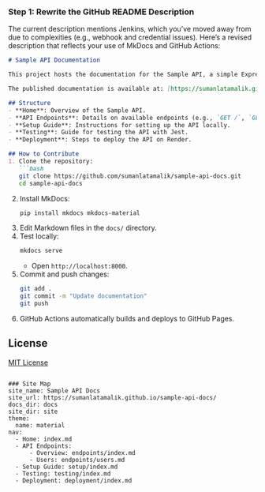 ### Step 1: Rewrite the GitHub README Description
The current description mentions Jenkins, which you’ve moved away from due to complexities (e.g., webhook and credential issues). Here’s a revised description that reflects your use of MkDocs and GitHub Actions:

```markdown
# Sample API Documentation

This project hosts the documentation for the Sample API, a simple Express-based API deployed at [https://sample-api-pzv2.onrender.com](https://sample-api-pzv2.onrender.com). The documentation is written in Markdown, organized locally in the `docs/` directory, and managed using Git. It is built into a static site using [MkDocs](https://www.mkdocs.org/) with the Material theme and automatically deployed to GitHub Pages using [GitHub Actions](https://github.com/features/actions).

The published documentation is available at: [https://sumanlatamalik.github.io/sample-api-docs/](https://sumanlatamalik.github.io/sample-api-docs/)

## Structure
- **Home**: Overview of the Sample API.
- **API Endpoints**: Details on available endpoints (e.g., `GET /`, `GET /users`).
- **Setup Guide**: Instructions for setting up the API locally.
- **Testing**: Guide for testing the API with Jest.
- **Deployment**: Steps to deploy the API on Render.

## How to Contribute
1. Clone the repository:
   ```bash
   git clone https://github.com/sumanlatamalik/sample-api-docs.git
   cd sample-api-docs
   ```
2. Install MkDocs:
   ```bash
   pip install mkdocs mkdocs-material
   ```
3. Edit Markdown files in the `docs/` directory.
4. Test locally:
   ```bash
   mkdocs serve
   ```
   - Open `http://localhost:8000`.
5. Commit and push changes:
   ```bash
   git add .
   git commit -m "Update documentation"
   git push
   ```
6. GitHub Actions automatically builds and deploys to GitHub Pages.

## License
[MIT License](LICENSE)
```

### Site Map
site_name: Sample API Docs
site_url: https://sumanlatamalik.github.io/sample-api-docs/
docs_dir: docs
site_dir: site
theme:
  name: material
nav:
  - Home: index.md
  - API Endpoints:
      - Overview: endpoints/index.md
      - Users: endpoints/users.md
  - Setup Guide: setup/index.md
  - Testing: testing/index.md
  - Deployment: deployment/index.md
